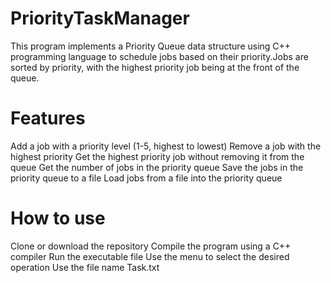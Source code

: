 # PriorityTaskManager
This program implements a Priority Queue data structure using C++ programming language to schedule jobs based on their
priority.Jobs are sorted by priority, with the highest priority job being at the front of the queue.

# Features
Add a job with a priority level (1-5, highest to lowest)
Remove a job with the highest priority
Get the highest priority job without removing it from the queue
Get the number of jobs in the priority queue
Save the jobs in the priority queue to a file
Load jobs from a file into the priority queue
# How to use
Clone or download the repository
Compile the program using a C++ compiler
Run the executable file
Use the menu to select the desired operation
Use the file name Task.txt

